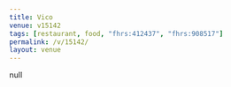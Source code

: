```yaml
---
title: Vico
venue: v15142
tags: [restaurant, food, "fhrs:412437", "fhrs:908517"]
permalink: /v/15142/
layout: venue
---
```

null